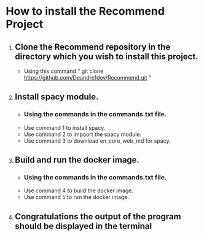 # How to install the Recommend Project
1. ## Clone the Recommend repository in the directory which you wish to install this project.
   * Using this command " git clone https://github.com/Deandre1dev/Recommend.git "

2. ## Install spacy module.
   * ### Using the commands in the commands.txt file.
   * Use command 1 to install spacy.
   * Use command 2 to impoort the spacy module.
   * Use command 3 to download en_core_web_md for spacy.
   
4. ## Build and run the docker image.
   * ### Using the commands in the commands.txt file.
   * Use command 4 to build the docker image.
   * Use command 5 to run the docker image.
       
5. ## Congratulations the output of the program should be displayed in the terminal
